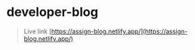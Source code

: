 # developer-blog

> Live link 
[https://assign-blog.netlify.app/](https://assign-blog.netlify.app/)
